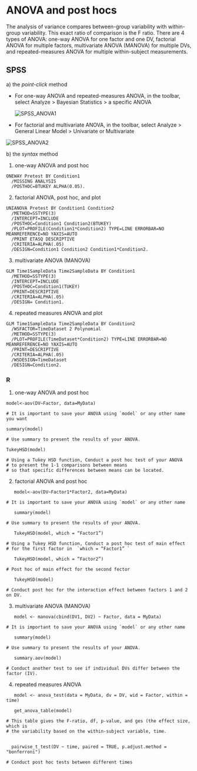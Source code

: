 # ANOVA and post hocs

The analysis of variance compares between-group variability with within-group variability. This exact ratio of comparison is the F ratio. There are 4 types of ANOVA: one-way ANOVA for one factor and one DV, factorial ANOVA for multiple factors, multivariate ANOVA (MANOVA) for multiple DVs, and repeated-measures ANOVA for multiple within-subject measurements.


## SPSS
a) the *point-click* method

- For one-way ANOVA and repeated-measures ANOVA, in the toolbar, select Analyze > Bayesian Statistics > a specific ANOVA
  
  ![SPSS_ANOVA1](https://github.com/petrayang2002/InterStatHub/assets/155834271/323aadab-f63f-4324-a05b-bd25a8f3ac9a)

  
- For factorial and multivariate ANOVA, in the toolbar, select Analyze > General Linear Model > Univariate or Multivariate
  
![SPSS_ANOVA2](https://github.com/petrayang2002/InterStatHub/assets/155834271/5b7f88b3-f906-491e-b2cb-9bdcfff7aa49)



b) the *syntax* method

1. one-way ANOVA and post hoc
```
ONEWAY Pretest BY Condition1
  /MISSING ANALYSIS
  /POSTHOC=BTUKEY ALPHA(0.05).
```

2. factorial ANOVA, post hoc, and plot
```
UNIANOVA Pretest BY Condition1 Condition2
  /METHOD=SSTYPE(3)
  /INTERCEPT=INCLUDE
  /POSTHOC=Condition1 Condition2(BTUKEY) 
  /PLOT=PROFILE(Condition1*Condition2) TYPE=LINE ERRORBAR=NO MEANREFERENCE=NO YAXIS=AUTO
  /PRINT ETASQ DESCRIPTIVE
  /CRITERIA=ALPHA(.05)
  /DESIGN=Condition1 Condition2 Condition1*Condition2.
```

3. multivariate ANOVA (MANOVA)
```
GLM Time1SampleData Time2SampleData BY Condition1
  /METHOD=SSTYPE(3)
  /INTERCEPT=INCLUDE
  /POSTHOC=Condition1(TUKEY) 
  /PRINT=DESCRIPTIVE
  /CRITERIA=ALPHA(.05)
  /DESIGN= Condition1.
```

4. repeated measures ANOVA and plot
```
GLM Time1SampleData Time2SampleData BY Condition2
  /WSFACTOR=TimeDataset 2 Polynomial 
  /METHOD=SSTYPE(3)
  /PLOT=PROFILE(TimeDataset*Condition2) TYPE=LINE ERRORBAR=NO MEANREFERENCE=NO YAXIS=AUTO
  /PRINT=DESCRIPTIVE 
  /CRITERIA=ALPHA(.05)
  /WSDESIGN=TimeDataset 
  /DESIGN=Condition2.
```


### R

1. one-way ANOVA and post hoc
```
model<-aov(DV~Factor, data=MyData)

# It is important to save your ANOVA using `model` or any other name you want

summary(model)

# Use summary to present the results of your ANOVA.

TukeyHSD(model)

# Using a Tukey HSD function, Conduct a post hoc test of your ANOVA
# to present the 1-1 comparisons between means
# so that specific differences between means can be located.
```


2. factorial ANOVA and post hoc
```
   model<-aov(DV~Factor1*Factor2, data=MyData)

# It is important to save your ANOVA using `model` or any other name

   summary(model)

# Use summary to present the results of your ANOVA.

   TukeyHSD(model, which = “Factor1”)

# Using a Tukey HSD function, Conduct a post hoc test of main effect
# for the first factor in  `which = “Factor1” `

   TukeyHSD(model, which = “Factor2”)

# Post hoc of main effect for the second fector

   TukeyHSD(model)

# Conduct post hoc for the interaction effect between factors 1 and 2 on DV.
```



3. multivariate ANOVA (MANOVA)
```
   model <- manova(cbind(DV1, DV2) ~ Factor, data = MyData)

# It is important to save your ANOVA using `model` or any other name

   summary(model)

# Use summary to present the results of your ANOVA.

   summary.aov(model)

# Conduct another test to see if individual DVs differ between the factor (IV).
```


4. repeated measures ANOVA
``` 
   model <- anova_test(data = MyData, dv = DV, wid = Factor, within = time)

   get_anova_table(model)

# This table gives the F-ratio, df, p-value, and ges (the effect size, which is
# the variability based on the within-subject variable, time.

  
  pairwise_t_test(DV ~ time, paired = TRUE, p.adjust.method = "bonferroni")

# Conduct post hoc tests between different times
```


